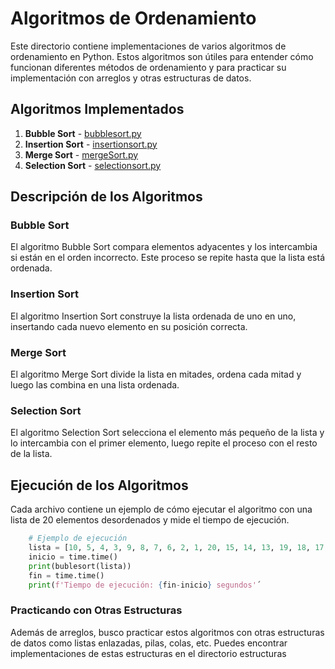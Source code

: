 # Algoritmos de Ordenamiento

Este directorio contiene implementaciones de varios algoritmos de ordenamiento en Python. Estos algoritmos son útiles para entender cómo funcionan diferentes métodos de ordenamiento y para practicar su implementación con arreglos y otras estructuras de datos.

## Algoritmos Implementados

1. **Bubble Sort** - [bubblesort.py](/algoritmos/bubblesort.py)
2. **Insertion Sort** - [insertionsort.py](/algoritmos/insertionsort.py)
3. **Merge Sort** - [mergeSort.py](/algoritmos/mergeSort.py)
4. **Selection Sort** - [selectionsort.py](/algoritmos/selectionsort.py)

## Descripción de los Algoritmos

### Bubble Sort
El algoritmo Bubble Sort compara elementos adyacentes y los intercambia si están en el orden incorrecto. Este proceso se repite hasta que la lista está ordenada.

### Insertion Sort
El algoritmo Insertion Sort construye la lista ordenada de uno en uno, insertando cada nuevo elemento en su posición correcta.

### Merge Sort
El algoritmo Merge Sort divide la lista en mitades, ordena cada mitad y luego las combina en una lista ordenada.

### Selection Sort
El algoritmo Selection Sort selecciona el elemento más pequeño de la lista y lo intercambia con el primer elemento, luego repite el proceso con el resto de la lista.

## Ejecución de los Algoritmos
Cada archivo contiene un ejemplo de cómo ejecutar el algoritmo con una lista de 20 elementos desordenados y mide el tiempo de ejecución.

```python
    # Ejemplo de ejecución 
    lista = [10, 5, 4, 3, 9, 8, 7, 6, 2, 1, 20, 15, 14, 13, 19, 18, 17, 16, 12, 11]
    inicio = time.time()
    print(bublesort(lista))
    fin = time.time()
    print(f'Tiempo de ejecución: {fin-inicio} segundos'´
```

### Practicando con Otras Estructuras
Además de arreglos, busco practicar estos algoritmos con otras estructuras de datos como listas enlazadas, pilas, colas, etc. Puedes encontrar implementaciones de estas estructuras en el directorio estructuras
